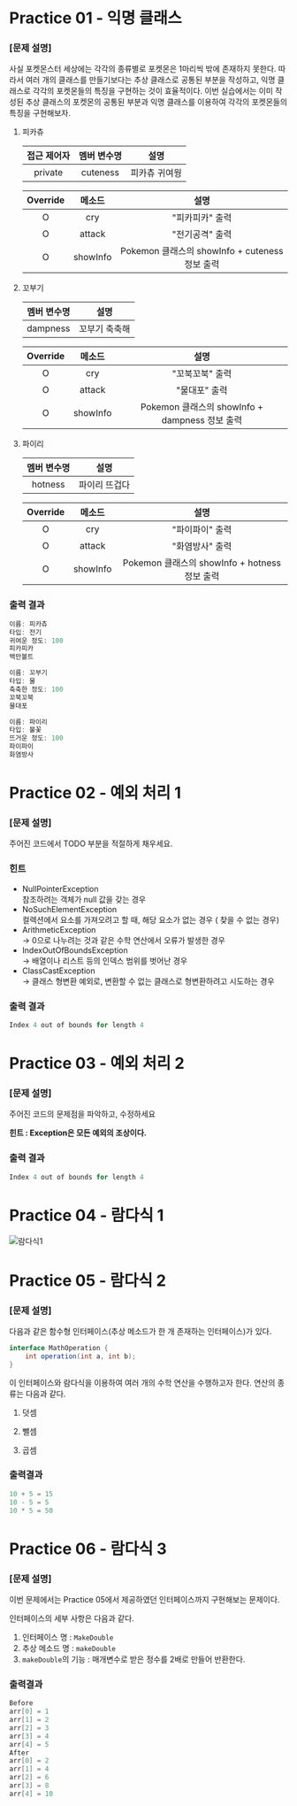 # Practice 01 - 익명 클래스

### [문제 설명]

사실 포켓몬스터 세상에는 각각의 종류별로 포켓몬은 1마리씩 밖에 존재하지 못한다. 따라서 여러 개의 클래스를 만들기보다는 추상 클래스로 공통된 부분을 작성하고, 익명 클래스로 각각의 포켓몬들의 특징을 구현하는 것이 효율적이다. 이번 실습에서는 이미 작성된 추상 클래스의 포켓몬의 공통된 부분과 익명 클래스를 이용하여 각각의 포켓몬들의 특징을 구현해보자.
 
1. 피카츄
 
    | 접근 제어자| 멤버 변수명 | 설명 |
    | :-----: | :-------: | :---------: |
    | private |   cuteness    |   피카츄 귀여웡    |
    
    | Override | 메소드 | 설명 |
    | :--------: | :-------: | :---------: |
    | O |   cry    |   "피카피카" 출력    |
    | O |   attack    |   "전기공격" 출력    |
    | O |   showInfo    |  Pokemon 클래스의 showInfo + cuteness 정보 출력   |

2. 꼬부기

     | 멤버 변수명 | 설명 |
     | :-------: | :---------: |
     |   dampness    |   꼬부기 축축해   |
     
     | Override | 메소드 | 설명 |
     | :--------: | :-------: | :---------: |
     | O |   cry    |   "꼬북꼬북" 출력    |
     | O |   attack    |   "물대포" 출력    |
     | O |   showInfo    |  Pokemon 클래스의 showInfo + dampness 정보 출력   |

3. 파이리

     | 멤버 변수명 | 설명 |
     | :-------: | :---------: |
     |   hotness    |   파이리 뜨겁다   |
     
     | Override | 메소드 | 설명 |
     | :--------: | :-------: | :---------: |
     | O |   cry    |   "파이파이" 출력    |
     | O |   attack    |   "화염방사" 출력    |
     | O |   showInfo    |  Pokemon 클래스의 showInfo + hotness 정보 출력   |

### 출력 결과
    
```java
이름: 피카츄
타입: 전기
귀여운 정도: 100
피카피카
백만볼트

이름: 꼬부기
타입: 물
축축한 정도: 100
꼬북꼬북
물대포

이름: 파이리
타입: 불꽃
뜨거운 정도: 100
파이파이
화염방사
```

# Practice 02 - 예외 처리 1

### [문제 설명]

주어진 코드에서 TODO 부분을 적절하게 채우세요.
###  힌트
- NullPointerException<br>
   참조하려는 객체가 null 값을 갖는 경우
- NoSuchElementException <br>
 컬렉션에서 요소를 가져오려고 할 때, 해당 요소가 없는 경우 ( 찾을 수 없는 경우)
- ArithmeticException <br>
→ 0으로 나누려는 것과 같은 수학 연산에서 오류가 발생한 경우
- IndexOutOfBoundsException <br>
→ 배열이나 리스트 등의 인덱스 범위를 벗어난 경우
- ClassCastException <br>
→ 클래스 형변환 예외로, 변환할 수 없는 클래스로 형변환하려고 시도하는 경우

### 출력 결과

```java
Index 4 out of bounds for length 4
```

# Practice 03 - 예외 처리 2

### [문제 설명]

주어진 코드의 문제점을 파악하고, 수정하세요

**힌트 : Exception은 모든 예외의 조상이다.**

### 출력 결과

```java
Index 4 out of bounds for length 4 
```
# Practice 04 - 람다식 1
![람다식1](https://user-images.githubusercontent.com/107465938/236723666-50d8c715-fcd3-45eb-afbc-448889c7bc12.png)

# Practice 05 - 람다식 2

### [문제 설명]

다음과 같은 함수형 인터페이스(추상 메소드가 한 개 존재하는 인터페이스)가 있다. 
```java
interface MathOperation {
    int operation(int a, int b);
}
```

이 인터페이스와 람다식을 이용하여 여러 개의 수학 연산을 수행하고자 한다.
연산의 종류는 다음과 같다.

1. 덧셈

2. 뺄셈

3. 곱셈

### 출력결과

```java
10 + 5 = 15
10 - 5 = 5
10 * 5 = 50
```

# Practice 06 - 람다식 3

### [문제 설명]

이번 문제에서는 Practice 05에서 제공하였던 인터페이스까지 구현해보는 문제이다.

인터페이스의 세부 사항은 다음과 같다.
1. 인터페이스 명 : `MakeDouble`
2. 추상 메소드 명 : `makeDouble`
3. `makeDouble`의 기능 : 매개변수로 받은 정수를 2배로 만들어 반환한다.

### 출력결과

```java
Before
arr[0] = 1
arr[1] = 2
arr[2] = 3
arr[3] = 4
arr[4] = 5
After
arr[0] = 2
arr[1] = 4
arr[2] = 6
arr[3] = 8
arr[4] = 10
```